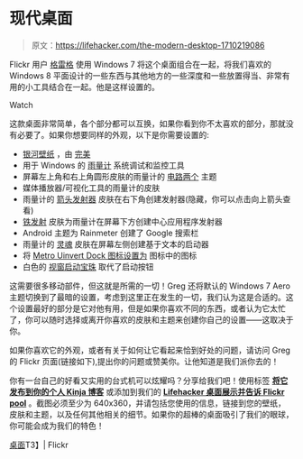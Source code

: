# 现代桌面

> 原文：<https://lifehacker.com/the-modern-desktop-1710219086>

Flickr 用户 [格雷格](https://www.flickr.com/photos/124958886@N04/) 使用 Windows 7 将这个桌面组合在一起，将我们喜欢的 Windows 8 平面设计的一些东西与其他地方的一些深度和一些放置得当、非常有用的小工具结合在一起。他是这样设置的。

Watch

这款桌面非常简单，各个部分都可以互换，如果你看到你不太喜欢的部分，那就没有必要了。如果你想要同样的外观，以下是你需要设置的:

*   [银河壁纸](https://interfacelift.com/wallpaper/details/2526/galaxy.html) ，由 [完美](https://interfacelift.com/user/30000/perfecthue.html)
*   用于 Windows 的 [雨量计](http://rainmeter.net/) 系统调试和监控工具
*   屏幕左上角和右上角圆形皮肤的雨量计的 [电路两个](http://flyinghyrax.deviantart.com/art/CircuitousTwo-376652231) 主题
*   媒体播放器/可视化工具的雨量计的皮肤
*   雨量计的 [箭头发射器](http://altairseven.deviantart.com/art/Arrow-Launcher-212628381) 皮肤在右下角创建发射器(隐藏，你可以点击向上箭头查看)
*   [铁发射](http://nomnuggetnom.deviantart.com/art/Icon-Launch-208589730) 皮肤为雨量计在屏幕下方创建中心应用程序发射器
*   Android 主题为 Rainmeter 创建了 Google 搜索栏
*   雨量计的 [灵魂](http://bradd9.deviantart.com/art/Soul-323678927) 皮肤在屏幕左侧创建基于文本的启动器
*   将 [Metro Uinvert Dock 图标设置为](http://dakirby309.deviantart.com/art/Metro-Uinvert-Dock-Icon-Set-725-Icons-294529071) 图标中的图标
*   白色的 [视窗启动宝珠](http://ffra.deviantart.com/art/White-Windows-Start-Orb-Small-Normal-Size-346707518) 取代了启动按钮

这需要很多移动部件，但这就是所需的一切！Greg 还将默认的 Windows 7 Aero 主题切换到了最暗的设置，考虑到这里正在发生的一切，我们认为这是合适的。这个设置最好的部分是它对他有用，但是如果你喜欢不同的东西，或者认为它太忙了，你可以随时选择或离开你喜欢的皮肤和主题来创建你自己的设置——这取决于你。

如果你喜欢它的外观，或者有关于如何让它看起来恰到好处的问题，请访问 Greg 的 Flickr 页面(链接如下),提出你的问题或赞美你。让他知道是我们派你去的！

你有一台自己的好看又实用的台式机可以炫耀吗？分享给我们吧！使用标签 [**将它发布到你的个人 Kinja 博客**](http://kinja.com/desktop-showcase) 或添加到我们的 [**Lifehacker 桌面展示并告诉 Flickr pool**](https://www.flickr.com/groups/lifehacker-desktop-showandtell/pool/) 。截图必须至少为 640x360，并请包括您使用的信息，链接到您的壁纸，皮肤和主题，以及任何其他相关的细节。如果你的超棒的桌面吸引了我们的眼球，你可能会成为我们的特色！

[桌面](https://www.flickr.com/photos/124958886@N04/16198047212/in/pool-lifehacker-desktop-showandtell/)T3】| Flickr